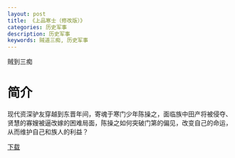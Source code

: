 ```yaml
---
layout: post
title: 《上品寒士（修改版）》
categories: 历史军事
description: 历史军事
keywords: 贼道三痴, 历史军事
---
```

贼到三痴

# 简介

现代资深驴友穿越到东晋年间，寄魂于寒门少年陈操之，面临族中田产将被侵夺、贤慧的寡嫂被逼改嫁的困难局面，陈操之如何突破门第的偏见，改变自己的命运，从而维护自己和族人的利益？


[下载](http://w.mail.qq.com/cgi-bin/download?mailid=ZL0019_Pt_NqkSMi2QukUUA_Bqjfb8&filename=%E3%80%8A%E4%B8%8A%E5%93%81%E5%AF%92%E5%A3%AB%EF%BC%88%E4%BF%AE%E6%94%B9%E7%89%88%EF%BC%89%E3%80%8B+%E4%BD%9C%E8%80%85%EF%BC%9A%E8%B4%BC%E9%81%93%E4%B8%89%E7%97%B4.txt&sid=UbCSsV-L4g0QnEgpSWvQOPCu,4,qd0NZLThzTlFSUnJvcjdrTEdzUUwtLVJITERIYXE0ciphWDBJd0p6TGsyOF8.&filesymname=6aa804ba18dcc961cde37168828b8ce5)

